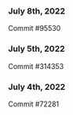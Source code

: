 ### July 8th, 2022

Commit #95530

### July 5th, 2022

Commit #314353


### July 4th, 2022

Commit #72281
